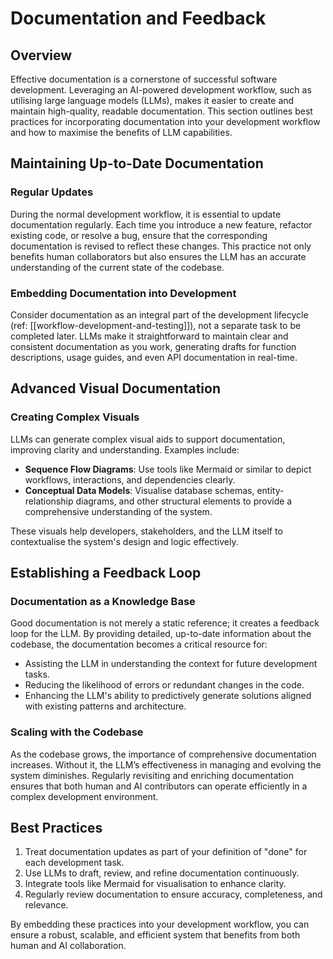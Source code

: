 # Documentation and Feedback

## Overview

Effective documentation is a cornerstone of successful software development. Leveraging an AI-powered development workflow, such as utilising large language models (LLMs), makes it easier to create and maintain high-quality, readable documentation. This section outlines best practices for incorporating documentation into your development workflow and how to maximise the benefits of LLM capabilities.

## Maintaining Up-to-Date Documentation

### Regular Updates

During the normal development workflow, it is essential to update documentation regularly. Each time you introduce a new feature, refactor existing code, or resolve a bug, ensure that the corresponding documentation is revised to reflect these changes. This practice not only benefits human collaborators but also ensures the LLM has an accurate understanding of the current state of the codebase.

### Embedding Documentation into Development

Consider documentation as an integral part of the development lifecycle (ref: [[workflow-development-and-testing]]), not a separate task to be completed later. LLMs make it straightforward to maintain clear and consistent documentation as you work, generating drafts for function descriptions, usage guides, and even API documentation in real-time.

## Advanced Visual Documentation

### Creating Complex Visuals

LLMs can generate complex visual aids to support documentation, improving clarity and understanding. Examples include:

- **Sequence Flow Diagrams**: Use tools like Mermaid or similar to depict workflows, interactions, and dependencies clearly.
- **Conceptual Data Models**: Visualise database schemas, entity-relationship diagrams, and other structural elements to provide a comprehensive understanding of the system.

These visuals help developers, stakeholders, and the LLM itself to contextualise the system's design and logic effectively.

## Establishing a Feedback Loop

### Documentation as a Knowledge Base

Good documentation is not merely a static reference; it creates a feedback loop for the LLM. By providing detailed, up-to-date information about the codebase, the documentation becomes a critical resource for:

- Assisting the LLM in understanding the context for future development tasks.
- Reducing the likelihood of errors or redundant changes in the code.
- Enhancing the LLM's ability to predictively generate solutions aligned with existing patterns and architecture.

### Scaling with the Codebase

As the codebase grows, the importance of comprehensive documentation increases. Without it, the LLM’s effectiveness in managing and evolving the system diminishes. Regularly revisiting and enriching documentation ensures that both human and AI contributors can operate efficiently in a complex development environment.

## Best Practices

1. Treat documentation updates as part of your definition of "done" for each development task.
2. Use LLMs to draft, review, and refine documentation continuously.
3. Integrate tools like Mermaid for visualisation to enhance clarity.
4. Regularly review documentation to ensure accuracy, completeness, and relevance.

By embedding these practices into your development workflow, you can ensure a robust, scalable, and efficient system that benefits from both human and AI collaboration.